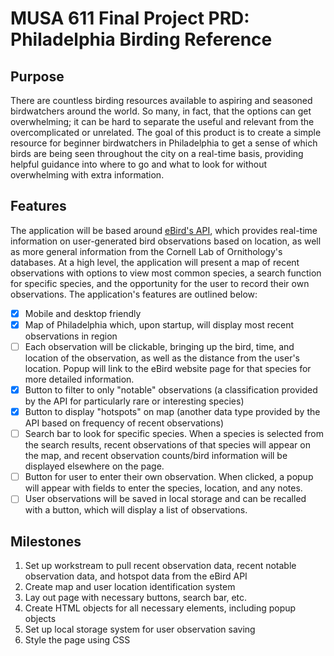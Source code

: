 # MUSA 611 Final Project PRD: Philadelphia Birding Reference

## Purpose

There are countless birding resources available to aspiring and seasoned birdwatchers around the world. So many, in fact, that the options can get overwhelming; it can be hard to separate the useful and relevant from the overcomplicated or unrelated. The goal of this product is to create a simple resource for beginner birdwatchers in Philadelphia to get a sense of which birds are being seen throughout the city on a real-time basis, providing helpful guidance into where to go and what to look for without overwhelming with extra information. 

## Features

The application will be based around [eBird's API](https://documenter.getpostman.com/view/664302/S1ENwy59), which provides real-time information on user-generated bird observations based on location, as well as more general information from the Cornell Lab of Ornithology's databases. At a high level, the application will present a map of recent observations with options to view most common species, a search function for specific species, and the opportunity for the user to record their own observations. The application's features are outlined below:

- [x] Mobile and desktop friendly
- [x] Map of Philadelphia which, upon startup, will display most recent observations in region
- [ ] Each observation will be clickable, bringing up the bird, time, and location of the observation, as well as the distance from the user's location. Popup will link to the eBird website page for that species for more detailed information. 
- [x] Button to filter to only "notable" observations (a classification provided by the API for particularly rare or interesting species)
- [x] Button to display "hotspots" on map (another data type provided by the API based on frequency of recent observations)
- [ ] Search bar to look for specific species. When a species is selected from the search results, recent observations of that species will appear on the map, and recent observation counts/bird information will be displayed elsewhere on the page. 
- [ ] Button for user to enter their own observation. When clicked, a popup will appear with fields to enter the species, location, and any notes. 
- [ ] User observations will be saved in local storage and can be recalled with a button, which will display a list of observations.

## Milestones

1. Set up workstream to pull recent observation data, recent notable observation data, and hotspot data from the eBird API
1. Create map and user location identification system
1. Lay out page with necessary buttons, search bar, etc.
1. Create HTML objects for all necessary elements, including popup objects
1. Set up local storage system for user observation saving
1. Style the page using CSS